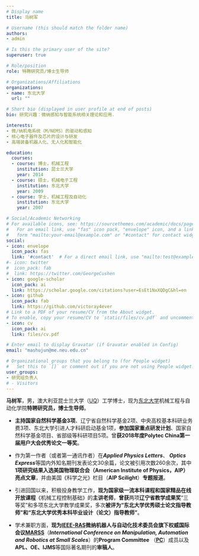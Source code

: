 ```yaml
---
# Display name
title: 马树军       

# Username (this should match the folder name)
authors:
- admin

# Is this the primary user of the site?
superuser: true

# Role/position
role: 特聘研究员/博士生导师

# Organizations/Affiliations
organizations:
- name: 东北大学
  url: ""

# Short bio (displayed in user profile at end of posts)
bio: 研究兴趣：微纳感知与智能系统相关理论和应用.

interests:
- 微/纳机电系统（M/NEMS）的驱动和感知
- 核心电子器件及芯片的设计与研发
- 高端装备机器人化、无人化和智能化

education:
  courses:
  - course: 博士，机械工程
    institution: 昆士兰大学
    year: 2014
  - course: 硕士，机械电子工程
    institution: 东北大学
    year: 2009
  - course: 学士，机械工程及自动化
    institution: 东北大学
    year: 2007

# Social/Academic Networking
# For available icons, see: https://sourcethemes.com/academic/docs/page-builder/#icons
#   For an email link, use "fas" icon pack, "envelope" icon, and a link in the
#   form "mailto:your-email@example.com" or "#contact" for contact widget.
social:
- icon: envelope
  icon_pack: fas
  link: '#contact'  # For a direct email link, use "mailto:test@example.org".
#- icon: twitter
#  icon_pack: fab
#  link: https://twitter.com/GeorgeCushen
- icon: google-scholar
  icon_pack: ai
  link: https://scholar.google.com/citations?user=EsEt1NxXQDgC&hl=en
- icon: github
  icon_pack: fab
  link: https://github.com/victoray4ever
# Link to a PDF of your resume/CV from the About widget.
# To enable, copy your resume/CV to `static/files/cv.pdf` and uncomment the lines below.
- icon: cv
  icon_pack: ai
  link: files/cv.pdf

# Enter email to display Gravatar (if Gravatar enabled in Config)
email: "mashujun@me.neu.edu.cn"

# Organizational groups that you belong to (for People widget)
#   Set this to `[]` or comment out if you are not using People widget.
user_groups:
- 研究组负责人
# - Visitors
---
```


**马树军**，男，澳大利亚昆士兰大学（[UQ](https://www.uq.edu.au/)）工学博士，现为[东北大学](https://www.neu.edu.cn/)机械工程与自动化学院**特聘研究员，博士生导师**。

- **主持国家自然科学基金3项**、辽宁省自然科学基金2项、中央高校基本科研业务费3项、东北大学引进人才科研启动基金1项，**参加国家重点研发计划**、国家自然科学基金项目、省部级等科研项目5项。曾**获2018年度Polytec China第一届用户大会优秀论文一等奖**。

- 作为第一作者（或者第一通讯作者）在***Applied Physics Letters***、 ***Optics Express***等国内外知名期刊发表论文30余篇，论文被引用次数260余次，其中**1项研究结果入选美国物理联合会（American Institute of Physics，AIP）亮点文章**，并由美国《科学之光》栏目（**AIP Scilight**）**专题报道**。

- 引进回国以来，积极投身教学工作，**现为国家级一流本科课程和国家精品在线开放课程**《机械工程控制基础》的**主讲老师**，**曾获**两项**辽宁省教学成果奖**“三等奖”和多项东北大学教学成果奖，多次**被评为“东北大学优秀硕士论文指导教师”和“东北大学优秀本科毕业设计（论文）指导教师”**。

- 学术兼职方面，**现为[IEEE-RAS](https://www.ieee-ras.org/)**微纳机器人与自动化技术委员会**旗下权威国际会议[MARSS](https://marss-conference.org)**（***International Conference on Manipulation, Automation and Robotics at Small Scales***）的**Program Committee** （[**PC**](https://marss-conference.org/committees/program-com/)）成员以及**APL、OE、IJMS**等国际著名期刊的**审稿人**。